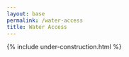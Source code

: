 ```yaml
---
layout: base
permalink: /water-access
title: Water Access
---
```


{% include under-construction.html %}

